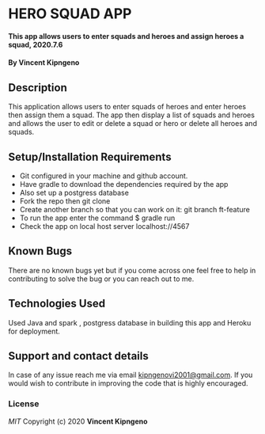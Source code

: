 # HERO SQUAD APP
#### This app allows users to enter squads and heroes and assign heroes a squad, 2020.7.6
#### By **Vincent Kipngeno**
## Description
This application allows users to enter squads of heroes and enter heroes then assign them a squad. The app then display a list of squads and heroes and allows the user to edit or delete a squad or hero or delete all heroes and squads.
## Setup/Installation Requirements
* Git configured in your machine and github account.
* Have gradle to download the dependencies required by the app
* Also set up a postgress database
* Fork the repo then git clone
* Create another branch so that you can work on it: git branch ft-feature
* To run the app enter the command $ gradle run
* Check the app on local host server localhost://4567

## Known Bugs
There are no known bugs yet but if you come across one feel free to help in contributing to solve the bug or you can reach out to me.
## Technologies Used
Used Java and spark , postgress database in building this app and Heroku for deployment.
## Support and contact details
In case of any issue reach me via email kipngenovi2001@gmail.com. If you would wish to contribute in improving the code that is highly encouraged.
### License
*MIT*
Copyright (c) 2020 **Vincent Kipngeno**